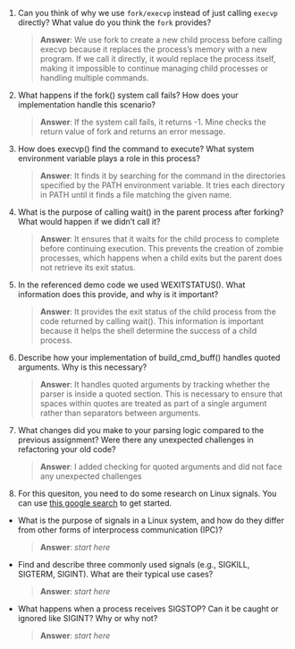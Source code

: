 1. Can you think of why we use `fork/execvp` instead of just calling `execvp` directly? What value do you think the `fork` provides?

    > **Answer**:  We use fork to create a new child process before calling execvp because it replaces the process’s memory with a new program. If we call it directly, it would replace the process itself, making it impossible to continue managing child processes or handling multiple commands.

2. What happens if the fork() system call fails? How does your implementation handle this scenario?

    > **Answer**:  If the system call fails, it returns -1. Mine checks the return value of fork and returns an error message.

3. How does execvp() find the command to execute? What system environment variable plays a role in this process?

    > **Answer**:  It finds it by searching for the command in the directories specified by the PATH environment variable. It tries each directory in PATH  until it finds a file matching the given name.

4. What is the purpose of calling wait() in the parent process after forking? What would happen if we didn’t call it?

    > **Answer**:  It ensures that it waits for the child process to complete before continuing execution. This prevents the creation of zombie processes, which happens when a child exits but the parent does not retrieve its exit status.

5. In the referenced demo code we used WEXITSTATUS(). What information does this provide, and why is it important?

    > **Answer**:  It provides the exit status of the child process from the code returned by calling wait(). This information is important because it helps the shell determine the success of a child process.

6. Describe how your implementation of build_cmd_buff() handles quoted arguments. Why is this necessary?

    > **Answer**:  It handles quoted arguments by tracking whether the parser is inside a quoted section. This is necessary to ensure that spaces within quotes are treated as part of a single argument rather than separators between arguments.

7. What changes did you make to your parsing logic compared to the previous assignment? Were there any unexpected challenges in refactoring your old code?

    > **Answer**:  I added checking for quoted arguments and did not face any unexpected challenges

8. For this quesiton, you need to do some research on Linux signals. You can use [this google search](https://www.google.com/search?q=Linux+signals+overview+site%3Aman7.org+OR+site%3Alinux.die.net+OR+site%3Atldp.org&oq=Linux+signals+overview+site%3Aman7.org+OR+site%3Alinux.die.net+OR+site%3Atldp.org&gs_lcrp=EgZjaHJvbWUyBggAEEUYOdIBBzc2MGowajeoAgCwAgA&sourceid=chrome&ie=UTF-8) to get started.

- What is the purpose of signals in a Linux system, and how do they differ from other forms of interprocess communication (IPC)?

    > **Answer**:  _start here_

- Find and describe three commonly used signals (e.g., SIGKILL, SIGTERM, SIGINT). What are their typical use cases?

    > **Answer**:  _start here_

- What happens when a process receives SIGSTOP? Can it be caught or ignored like SIGINT? Why or why not?

    > **Answer**:  _start here_
